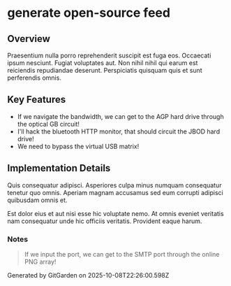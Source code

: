 # generate open-source feed

## Overview
Praesentium nulla porro reprehenderit suscipit est fuga eos. Occaecati ipsum nesciunt. Fugiat voluptates aut. Non nihil nihil qui earum est reiciendis repudiandae deserunt. Perspiciatis quisquam quis et sunt perferendis omnis.

## Key Features
- If we navigate the bandwidth, we can get to the AGP hard drive through the optical GB circuit!
- I'll hack the bluetooth HTTP monitor, that should circuit the JBOD hard drive!
- We need to bypass the virtual USB matrix!

## Implementation Details
Quis consequatur adipisci. Asperiores culpa minus numquam consequatur tenetur quo omnis. Aperiam magnam accusamus sed eum corrupti adipisci quibusdam omnis et.
 Est dolor eius et aut nisi esse hic voluptate nemo. At omnis eveniet veritatis nam consequatur unde hic officiis veritatis. Provident eaque harum.

### Notes
> If we input the port, we can get to the SMTP port through the online PNG array!

Generated by GitGarden on 2025-10-08T22:26:00.598Z